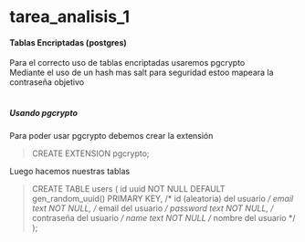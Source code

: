 # tarea_analisis_1

#### Tablas Encriptadas (postgres)

Para el correcto uso de tablas encriptadas usaremos pgcrypto<br/>
Mediante el uso de un hash mas salt para seguridad estoo mapeara la contraseña objetivo<br/><br/>

##### Usando pgcrypto

Para poder usar pgcrypto debemos crear la extensión<br/>
> CREATE EXTENSION pgcrypto;

Luego hacemos nuestras tablas<br/>
> CREATE TABLE users (
>   id uuid NOT NULL DEFAULT gen_random_uuid() PRIMARY KEY, /* id (aleatoria) del usuario */
>   email text NOT NULL, /* email del usuario */
>   password text NOT NULL, /* contraseña del usuario */
>   name text NOT NULL /* nombre del usuario */
> );
